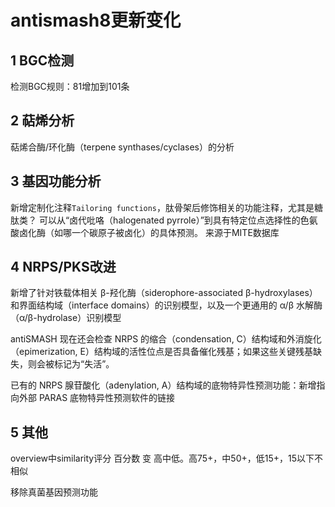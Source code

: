 # antismash8更新变化

## 1 BGC检测

检测BGC规则：81增加到101条

## 2 萜烯分析

萜烯合酶/环化酶（terpene synthases/cyclases）的分析

## 3 基因功能分析

新增定制化注释`Tailoring functions`，肽骨架后修饰相关的功能注释，尤其是糖肽类？
可以从“卤代吡咯（halogenated pyrrole）”到具有特定位点选择性的色氨酸卤化酶（如哪一个碳原子被卤化）的具体预测。
来源于MITE数据库

## 4 NRPS/PKS改进

新增了针对铁载体相关 β-羟化酶（siderophore-associated β-hydroxylases）和界面结构域（interface domains）的识别模型，以及一个更通用的 α/β 水解酶（α/β-hydrolase）识别模型

antiSMASH 现在还会检查 NRPS 的缩合（condensation, C）结构域和外消旋化（epimerization, E）结构域的活性位点是否具备催化残基；如果这些关键残基缺失，则会被标记为“失活”。

已有的 NRPS 腺苷酸化（adenylation, A）结构域的底物特异性预测功能：新增指向外部 PARAS 底物特异性预测软件的链接

## 5 其他

overview中similarity评分 百分数 变 高中低。高75+，中50+，低15+，15以下不相似

移除真菌基因预测功能